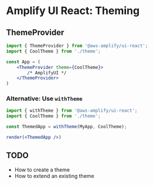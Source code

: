 # Amplify UI React: Theming

## ThemeProvider
```jsx
import { ThemeProvider } from '@aws-amplify/ui-react';
import { CoolTheme } from './theme';

const App = (
    <ThemeProvider theme={CoolTheme}>
        /* AmplifyUI */
    </ThemeProvider>
)
```

### Alternative: Use `withTheme`
```jsx
import { withTheme } from '@aws-amplify/ui-react';
import { CoolTheme } from './theme';

const ThemedApp = withTheme(MyApp, CoolTheme);

render(<ThemedApp />)
```

## TODO
- How to create a theme
- How to extend an existing theme
